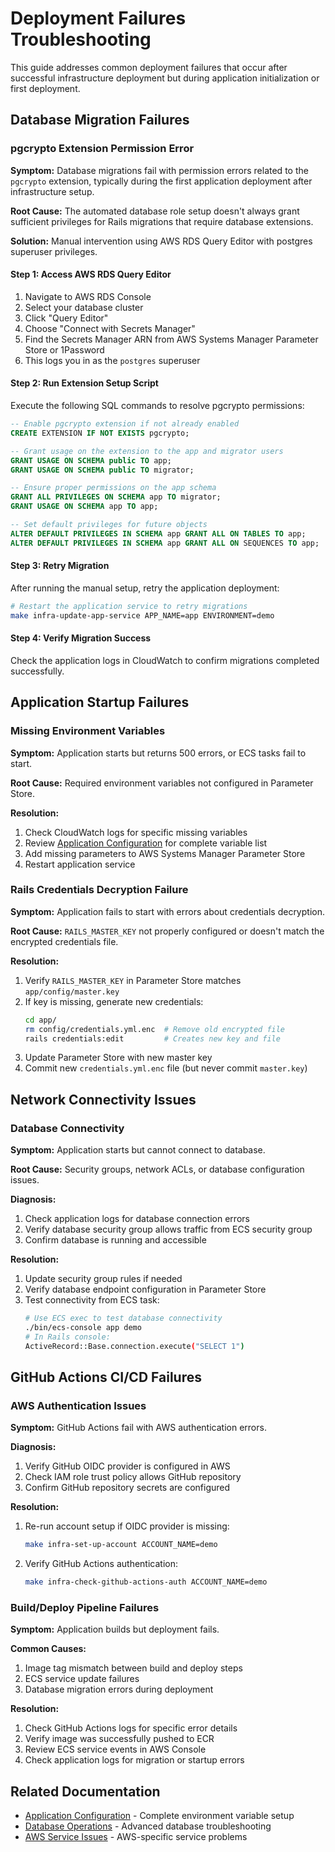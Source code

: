 # Deployment Failures Troubleshooting

This guide addresses common deployment failures that occur after successful infrastructure deployment but during application initialization or first deployment.

## Database Migration Failures

### pgcrypto Extension Permission Error

**Symptom:** Database migrations fail with permission errors related to the `pgcrypto` extension, typically during the first application deployment after infrastructure setup.

**Root Cause:** The automated database role setup doesn't always grant sufficient privileges for Rails migrations that require database extensions.

**Solution:** Manual intervention using AWS RDS Query Editor with postgres superuser privileges.

#### Step 1: Access AWS RDS Query Editor

1. Navigate to AWS RDS Console
2. Select your database cluster
3. Click "Query Editor"
4. Choose "Connect with Secrets Manager"
5. Find the Secrets Manager ARN from AWS Systems Manager Parameter Store or 1Password
6. This logs you in as the `postgres` superuser

#### Step 2: Run Extension Setup Script

Execute the following SQL commands to resolve pgcrypto permissions:

```sql
-- Enable pgcrypto extension if not already enabled
CREATE EXTENSION IF NOT EXISTS pgcrypto;

-- Grant usage on the extension to the app and migrator users
GRANT USAGE ON SCHEMA public TO app;
GRANT USAGE ON SCHEMA public TO migrator;

-- Ensure proper permissions on the app schema
GRANT ALL PRIVILEGES ON SCHEMA app TO migrator;
GRANT USAGE ON SCHEMA app TO app;

-- Set default privileges for future objects
ALTER DEFAULT PRIVILEGES IN SCHEMA app GRANT ALL ON TABLES TO app;
ALTER DEFAULT PRIVILEGES IN SCHEMA app GRANT ALL ON SEQUENCES TO app;
```

#### Step 3: Retry Migration

After running the manual setup, retry the application deployment:

```bash
# Restart the application service to retry migrations
make infra-update-app-service APP_NAME=app ENVIRONMENT=demo
```

#### Step 4: Verify Migration Success

Check the application logs in CloudWatch to confirm migrations completed successfully.

## Application Startup Failures

### Missing Environment Variables

**Symptom:** Application starts but returns 500 errors, or ECS tasks fail to start.

**Root Cause:** Required environment variables not configured in Parameter Store.

**Resolution:**
1. Check CloudWatch logs for specific missing variables
2. Review [Application Configuration](../app/runbooks/application-configuration.md) for complete variable list
3. Add missing parameters to AWS Systems Manager Parameter Store
4. Restart application service

### Rails Credentials Decryption Failure

**Symptom:** Application fails to start with errors about credentials decryption.

**Root Cause:** `RAILS_MASTER_KEY` not properly configured or doesn't match the encrypted credentials file.

**Resolution:**
1. Verify `RAILS_MASTER_KEY` in Parameter Store matches `app/config/master.key`
2. If key is missing, generate new credentials:
   ```bash
   cd app/
   rm config/credentials.yml.enc  # Remove old encrypted file
   rails credentials:edit         # Creates new key and file
   ```
3. Update Parameter Store with new master key
4. Commit new `credentials.yml.enc` file (but never commit `master.key`)

## Network Connectivity Issues

### Database Connectivity

**Symptom:** Application starts but cannot connect to database.

**Root Cause:** Security groups, network ACLs, or database configuration issues.

**Diagnosis:**
1. Check application logs for database connection errors
2. Verify database security group allows traffic from ECS security group
3. Confirm database is running and accessible

**Resolution:**
1. Update security group rules if needed
2. Verify database endpoint configuration in Parameter Store
3. Test connectivity from ECS task:
   ```bash
   # Use ECS exec to test database connectivity
   ./bin/ecs-console app demo
   # In Rails console:
   ActiveRecord::Base.connection.execute("SELECT 1")
   ```

## GitHub Actions CI/CD Failures

### AWS Authentication Issues

**Symptom:** GitHub Actions fail with AWS authentication errors.

**Diagnosis:**
1. Verify GitHub OIDC provider is configured in AWS
2. Check IAM role trust policy allows GitHub repository
3. Confirm GitHub repository secrets are configured

**Resolution:**
1. Re-run account setup if OIDC provider is missing:
   ```bash
   make infra-set-up-account ACCOUNT_NAME=demo
   ```
2. Verify GitHub Actions authentication:
   ```bash
   make infra-check-github-actions-auth ACCOUNT_NAME=demo
   ```

### Build/Deploy Pipeline Failures

**Symptom:** Application builds but deployment fails.

**Common Causes:**
1. Image tag mismatch between build and deploy steps
2. ECS service update failures
3. Database migration errors during deployment

**Resolution:**
1. Check GitHub Actions logs for specific error details
2. Verify image was successfully pushed to ECR
3. Review ECS service events in AWS Console
4. Check application logs for migration or startup errors

## Related Documentation

- [Application Configuration](../app/runbooks/application-configuration.md) - Complete environment variable setup
- [Database Operations](../operations/database-operations.md) - Advanced database troubleshooting
- [AWS Service Issues](./aws-service-issues.md) - AWS-specific service problems
